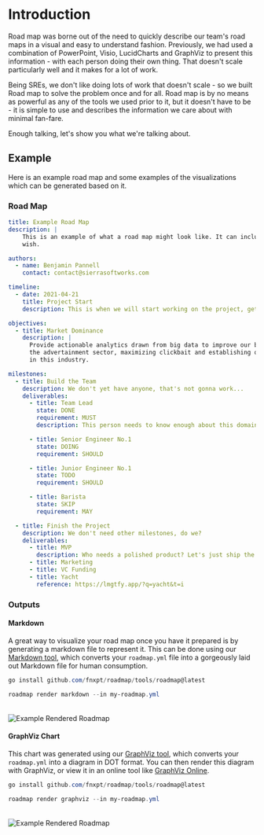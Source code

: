 # Introduction
Road map was borne out of the need to quickly describe our team's road maps
in a visual and easy to understand fashion. Previously, we had used a combination
of PowerPoint, Visio, LucidCharts and GraphViz to present this information - with
each person doing their own thing. That doesn't scale particularly well and it
makes for a lot of work.

Being SREs, we don't like doing lots of work that doesn't scale - so we built
Road map to solve the problem once and for all. Road map is by no means as
powerful as any of the tools we used prior to it, but it doesn't have to be -
it is simple to use and describes the information we care about with minimal
fan-fare.

Enough talking, let's show you what we're talking about.

## Example
Here is an example road map and some examples of the visualizations which can
be generated based on it.

### Road Map
```yaml
title: Example Road Map
description: |
    This is an example of what a road map might look like. It can include **Markdown** if you
    wish.

authors:
  - name: Benjamin Pannell
    contact: contact@sierrasoftworks.com

timeline:
  - date: 2021-04-21
    title: Project Start
    description: This is when we will start working on the project, get the team ready!

objectives:
  - title: Market Dominance
    description: |
      Provide actionable analytics drawn from big data to improve our brand identity in
      the advertainment sector, maximizing clickbait and establishing ourselves as a disruptor
      in this industry.

milestones:
  - title: Build the Team
    description: We don't yet have anyone, that's not gonna work...
    deliverables:
      - title: Team Lead
        state: DONE
        requirement: MUST
        description: This person needs to know enough about this domain to be able to run with the project.

      - title: Senior Engineer No.1
        state: DOING
        requirement: SHOULD

      - title: Junior Engineer No.1
        state: TODO
        requirement: SHOULD

      - title: Barista
        state: SKIP
        requirement: MAY

  - title: Finish the Project
    description: We don't need other milestones, do we?
    deliverables:
      - title: MVP
        description: Who needs a polished product? Let's just ship the MVP and call it done.
      - title: Marketing
      - title: VC Funding
      - title: Yacht
        reference: https://lmgtfy.app/?q=yacht&t=i
```

### Outputs

#### Markdown
A great way to visualize your road map once you have it prepared is by generating a markdown file to represent
it. This can be done using our [Markdown tool](/tools/documentation/markdown/README.md), which converts your
`roadmap.yml` file into a gorgeously laid out Markdown file for human consumption.


```powershell
go install github.com/fnxpt/roadmap/tools/roadmap@latest

roadmap render markdown --in my-roadmap.yml
```

<p style="text-align: center; margin: 2rem auto;">

![Example Rendered Roadmap](./example_md.png)
</p>

#### GraphViz Chart
This chart was generated using our [GraphViz tool](/tools/visualizations/graphviz/README.md), which converts your `roadmap.yml` into a diagram
in DOT format. You can then render this diagram with GraphViz, or view it in an online tool like
[GraphViz Online](https://dreampuf.github.io/GraphvizOnline).

```powershell
go install github.com/fnxpt/roadmap/tools/roadmap@latest

roadmap render graphviz --in my-roadmap.yml
```

<p style="text-align: center; margin: 2rem auto;">

![Example Rendered Roadmap](../tools/visualizations/graphviz/output.svg)
</p>
